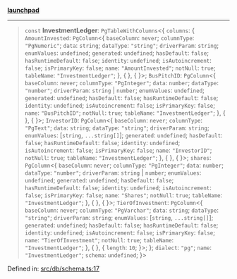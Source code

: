 [**launchpad**](index.md)

***

> `const` **InvestmentLedger**: `PgTableWithColumns`\<\{ `columns`: \{ `AmountInvested`: `PgColumn`\<\{ `baseColumn`: `never`; `columnType`: `"PgNumeric"`; `data`: `string`; `dataType`: `"string"`; `driverParam`: `string`; `enumValues`: `undefined`; `generated`: `undefined`; `hasDefault`: `false`; `hasRuntimeDefault`: `false`; `identity`: `undefined`; `isAutoincrement`: `false`; `isPrimaryKey`: `false`; `name`: `"AmountInvested"`; `notNull`: `true`; `tableName`: `"InvestmentLedger"`; \}, \{ \}, \{ \}\>; `BusPitchID`: `PgColumn`\<\{ `baseColumn`: `never`; `columnType`: `"PgInteger"`; `data`: `number`; `dataType`: `"number"`; `driverParam`: `string` \| `number`; `enumValues`: `undefined`; `generated`: `undefined`; `hasDefault`: `false`; `hasRuntimeDefault`: `false`; `identity`: `undefined`; `isAutoincrement`: `false`; `isPrimaryKey`: `false`; `name`: `"BusPitchID"`; `notNull`: `true`; `tableName`: `"InvestmentLedger"`; \}, \{ \}, \{ \}\>; `InvestorID`: `PgColumn`\<\{ `baseColumn`: `never`; `columnType`: `"PgText"`; `data`: `string`; `dataType`: `"string"`; `driverParam`: `string`; `enumValues`: \[`string`, `...string[]`\]; `generated`: `undefined`; `hasDefault`: `false`; `hasRuntimeDefault`: `false`; `identity`: `undefined`; `isAutoincrement`: `false`; `isPrimaryKey`: `false`; `name`: `"InvestorID"`; `notNull`: `true`; `tableName`: `"InvestmentLedger"`; \}, \{ \}, \{ \}\>; `shares`: `PgColumn`\<\{ `baseColumn`: `never`; `columnType`: `"PgInteger"`; `data`: `number`; `dataType`: `"number"`; `driverParam`: `string` \| `number`; `enumValues`: `undefined`; `generated`: `undefined`; `hasDefault`: `false`; `hasRuntimeDefault`: `false`; `identity`: `undefined`; `isAutoincrement`: `false`; `isPrimaryKey`: `false`; `name`: `"Shares"`; `notNull`: `true`; `tableName`: `"InvestmentLedger"`; \}, \{ \}, \{ \}\>; `TierOfInvestment`: `PgColumn`\<\{ `baseColumn`: `never`; `columnType`: `"PgVarchar"`; `data`: `string`; `dataType`: `"string"`; `driverParam`: `string`; `enumValues`: \[`string`, `...string[]`\]; `generated`: `undefined`; `hasDefault`: `false`; `hasRuntimeDefault`: `false`; `identity`: `undefined`; `isAutoincrement`: `false`; `isPrimaryKey`: `false`; `name`: `"TierOfInvestment"`; `notNull`: `true`; `tableName`: `"InvestmentLedger"`; \}, \{ \}, \{ `length`: `10`; \}\>; \}; `dialect`: `"pg"`; `name`: `"InvestmentLedger"`; `schema`: `undefined`; \}\>

Defined in: [src/db/schema.ts:17](https://github.com/victorbratov/launchpad/blob/d1815ef1a573b42ac1f231f3f3d6617bddce6dbe/src/db/schema.ts#L17)
